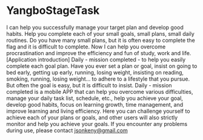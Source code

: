 # YangboStageTask
I can help you successfully manage your target plan and develop good habits. Help you complete each of your small goals, small plans, small daily routines. Do you have many small plans, but it is often easy to complete the flag and it is difficult to complete. Now I can help you overcome procrastination and improve the efficiency and fun of study, work and life.  [Application introduction] Daily - mission completed - to help you easily complete each goal plan. Have you ever set a plan or goal, insist on going to bed early, getting up early, running, losing weight, insisting on reading, smoking, running, losing weight... to adhere to a lifestyle that you pursue. But often the goal is easy, but it is difficult to insist. Daily - mission completed is a mobile APP that can help you overcome various difficulties, manage your daily task list, schedule, etc., help you achieve your goal, develop good habits, focus on learning growth, time management, and improve learning and living efficiency. Here you can challenge yourself to achieve each of your plans or goals, and other users will also strictly monitor and help you achieve your goals. If you encounter any problems during use, please contact jsonkeny@gmail.com
